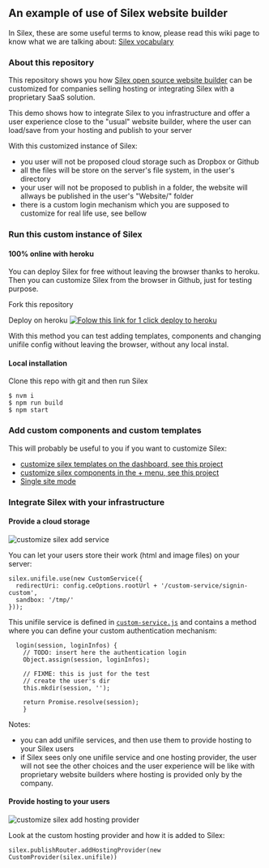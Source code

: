 ## An example of use of Silex website builder

In Silex, these are some useful terms to know, please read this wiki page to know what we are talking about: [Silex vocabulary](https://github.com/silexlabs/Silex/wiki/Silex-vocabulary)


### About this repository

This repository shows you how [Silex open source website builder](https://www.silex.me) can be customized for companies selling hosting or integrating Silex with a proprietary SaaS solution.

This demo shows how to integrate Silex to you infrastructure and offer a user experience close to the "usual" website builder, where the user can load/save from your hosting and publish to your server

With this customized instance of Silex:

* you user will not be proposed cloud storage such as Dropbox or Github
* all the files will be store on the server's file system, in the user's directory
* your user will not be proposed to publish in a folder, the website will allways be published in the user's "Website/" folder
* there is a custom login mechanism which you are supposed to customize for real life use, see bellow

### Run this custom instance of Silex

#### 100% online with heroku

You can deploy Silex for free without leaving the browser thanks to heroku. Then you can customize Silex from the browser in Github, just for testing purpose.

Fork this repository

Deploy on heroku
[![Folow this link for 1 click deploy to heroku](https://www.herokucdn.com/deploy/button.svg)](https://heroku.com/deploy)

With this method you can test adding templates, components and changing unifile config without leaving the browser, without any local instal.

#### Local installation

Clone this repo with git and then run Silex

```
$ nvm i
$ npm run build
$ npm start
```

### Add custom components and custom templates

This will probably be useful to you if you want to customize Silex:

* [customize silex templates on the dashboard, see this project](https://github.com/silexlabs/custom-silex-templates)
* [customize silex components in the + menu, see this project](https://github.com/silexlabs/custom-silex-components)
* [Single site mode](https://github.com/silexlabs/custom-silex-components)

### Integrate Silex with your infrastructure

#### Provide a cloud storage

![customize silex add service](https://user-images.githubusercontent.com/715377/53307104-96386080-385a-11e9-8e5a-492acbd641df.gif)

You can let your users store their work (html and image files) on your server:

```
silex.unifile.use(new CustomService({
  redirectUri: config.ceOptions.rootUrl + '/custom-service/signin-custom',
  sandbox: '/tmp/'
}));
```

This unifile service is defined in [`custom-service.js`](./custom-service.js) and contains a method where you can define your custom authentication mechanism:

```
  login(session, loginInfos) {
    // TODO: insert here the authentication login
    Object.assign(session, loginInfos);

    // FIXME: this is just for the test
    // create the user's dir
    this.mkdir(session, '');

    return Promise.resolve(session);
	}
```

Notes:
* you can add unifile services, and then use them to provide hosting to your Silex users
* if Silex sees only one unifile service and one hosting provider, the user will not see the other choices and the user experience will be like with proprietary website builders where hosting is provided only by the company.


#### Provide hosting to your users

![customize silex add hosting provider](https://user-images.githubusercontent.com/715377/53307103-96386080-385a-11e9-944d-846cbf950951.gif)

Look at the custom hosting provider and how it is added to Silex:

```
silex.publishRouter.addHostingProvider(new CustomProvider(silex.unifile))
```


